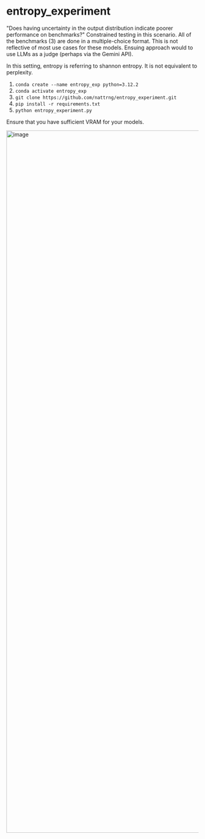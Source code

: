 # entropy_experiment
"Does having uncertainty in the output distribution indicate poorer performance on benchmarks?" Constrained testing in this scenario. All of the benchmarks (3) are done in a multiple-choice format.  This is not reflective of most use cases for these models. Ensuing approach would to use LLMs as a judge (perhaps via the Gemini API).

In this setting, entropy is referring to shannon entropy. It is not equivalent to perplexity.

1) ```conda create --name entropy_exp python=3.12.2```
2) ```conda activate entropy_exp```
3) ```git clone https://github.com/nattrng/entropy_experiment.git```
4) ```pip install -r requirements.txt```
5) ```python entropy_experiment.py```

Ensure that you have sufficient VRAM for your models.

<img width="3030" height="1843" alt="image" src="https://github.com/user-attachments/assets/7a84749d-3f9c-410c-ae75-c79524d2a54c" />
